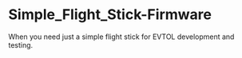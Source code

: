 # Simple_Flight_Stick-Firmware

When you need just a simple flight stick for EVTOL development and testing.
